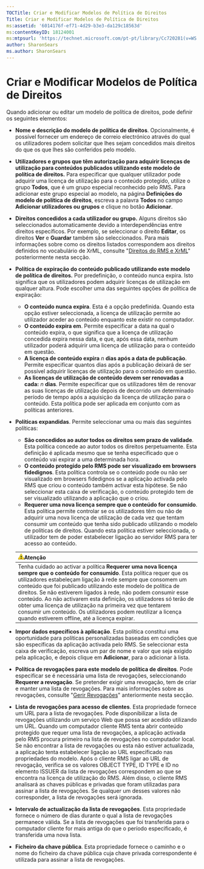 ```yaml
---
TOCTitle: Criar e Modificar Modelos de Política de Direitos
Title: Criar e Modificar Modelos de Política de Direitos
ms:assetid: '6014176f-ef71-4d29-b3e3-da129c18563d'
ms:contentKeyID: 18124001
ms:mtpsurl: 'https://technet.microsoft.com/pt-pt/library/Cc720281(v=WS.10)'
author: SharonSears
ms.author: SharonSears
---
```


Criar e Modificar Modelos de Política de Direitos
=================================================

Quando adicionar ou editar um modelo de política de direitos, pode definir os seguintes elementos:

-   **Nome e descrição do modelo de política de direitos**. Opcionalmente, é possível fornecer um endereço de correio electrónico através do qual os utilizadores podem solicitar que lhes sejam concedidos mais direitos do que os que lhes são conferidos pelo modelo.
-   **Utilizadores e grupos que têm autorização para adquirir licenças de utilização para conteúdos publicados utilizando este modelo de política de direitos.** Para especificar que qualquer utilizador pode adquirir uma licença de utilização para o conteúdo protegido, utilize o grupo **Todos**, que é um grupo especial reconhecido pelo RMS. Para adicionar este grupo especial ao modelo, na página **Definições do modelo de política de direitos**, escreva a palavra **Todos** no campo **Adicionar utilizadores ou grupos** e clique no botão **Adicionar**.
-   **Direitos concedidos a cada utilizador ou grupo.** Alguns direitos são seleccionados automaticamente devido a interdependências entre direitos específicos. Por exemplo, se seleccionar o direito **Editar**, os direitos **Ver** e **Guardar** também são seleccionados. Para mais informações sobre como os direitos listados correspondem aos direitos definidos no vocabulário de XrML, consulte "[Direitos do RMS e XrML](https://technet.microsoft.com/7eb5cdd1-cd48-4b2b-96b6-fc74f7b42e7f)" posteriormente nesta secção.
-   **Política de expiração do conteúdo publicado utilizando este modelo de política de direitos.** Por predefinição, o conteúdo nunca expira. Isto significa que os utilizadores podem adquirir licenças de utilização em qualquer altura. Pode escolher uma das seguintes opções de política de expiração:
    -   **O conteúdo nunca expira**. Esta é a opção predefinida. Quando esta opção estiver seleccionada, a licença de utilização permite ao utilizador aceder ao conteúdo enquanto este existir no computador.
    -   **O conteúdo expira em**. Permite especificar a data na qual o conteúdo expira, o que significa que a licença de utilização concedida expira nessa data, e que, após essa data, nenhum utilizador poderá adquirir uma licença de utilização para o conteúdo em questão.
    -   **A licença de conteúdo expira** *n* **dias após a data de publicação**. Permite especificar quantos dias após a publicação deixará de ser possível adquirir licenças de utilização para o conteúdo em questão.
    -   **As licenças de utilização de conteúdo devem ser renovadas a cada:** *n* **dias**. Permite especificar que os utilizadores têm de renovar as suas licenças de utilização depois de decorrido um determinado período de tempo após a aquisição da licença de utilização para o conteúdo. Esta política pode ser aplicada em conjunto com as políticas anteriores.
-   **Políticas expandidas**. Permite seleccionar uma ou mais das seguintes políticas:
    -   **São concedidos ao autor todos os direitos sem prazo de validade**. Esta política concede ao autor todos os direitos perpetuamente. Esta definição é aplicada mesmo que se tenha especificado que o conteúdo vai expirar a uma determinada hora.
    -   **O conteúdo protegido pelo RMS pode ser visualizado em browsers fidedignos**. Esta política controla se o conteúdo pode ou não ser visualizado em browsers fidedignos se a aplicação activada pelo RMS que criou o conteúdo também activar esta hipótese. Se não seleccionar esta caixa de verificação, o conteúdo protegido tem de ser visualizado utilizando a aplicação que o criou.
    -   **Requerer uma nova licença sempre que o conteúdo for consumido**. Esta política permite controlar se os utilizadores têm ou não de adquirir uma nova licença de utilização de cada vez que tentam consumir um conteúdo que tenha sido publicado utilizando o modelo de políticas de direitos. Quando esta política estiver seleccionada, o utilizador tem de poder estabelecer ligação ao servidor RMS para ter acesso ao conteúdo.

    | ![](/security-updates/images/Cc720281.Caution(WS.10).gif)Atenção                                                                                                                                                                                                                                                                                                                                                                                                                                                                                                                 |
    |---------------------------------------------------------------------------------------------------------------------------------------------------------------------------------------------------------------------------------------------------------------------------------------------------------------------------------------------------------------------------------------------------------------------------------------------------------------------------------------------------------------------------------------------------------------------------------------------|
    | Tenha cuidado ao activar a política **Requerer uma nova licença sempre que o conteúdo for consumido**. Esta política requer que os utilizadores estabeleçam ligação à rede sempre que consomem um conteúdo que foi publicado utilizando este modelo de política de direitos. Se não estiverem ligados à rede, não podem consumir esse conteúdo. Ao não activarem esta definição, os utilizadores só terão de obter uma licença de utilização na primeira vez que tentarem consumir um conteúdo. Os utilizadores podem reutilizar a licença quando estiverem offline, até a licença expirar. |

-   **Impor dados específicos à aplicação**. Esta política constitui uma oportunidade para políticas personalizadas baseadas em condições que são específicas da aplicação activada pelo RMS. Se seleccionar esta caixa de verificação, escreva um par de nome e valor que seja exigido pela aplicação, e depois clique em **Adicionar**, para o adicionar à lista.
-   **Política de revogações para este modelo de política de direitos**. Pode especificar se é necessária uma lista de revogações, seleccionando **Requerer a revogação**. Se pretender exigir uma revogação, tem de criar e manter uma lista de revogações. Para mais informações sobre as revogações, consulte "[Gerir Revogações](https://technet.microsoft.com/df732a7d-1fb0-4845-87ca-fab4bc5f98a0)" anteriormente nesta secção.
-   **Lista de revogações para acesso de clientes**. Esta propriedade fornece um URL para a lista de revogações. Pode disponibilizar a lista de revogações utilizando um serviço Web que possa ser acedido utilizando um URL. Quando um computador cliente RMS tenta abrir conteúdo protegido que requer uma lista de revogações, a aplicação activada pelo RMS procura primeiro na lista de revogações no computador local. Se não encontrar a lista de revogações ou esta não estiver actualizada, a aplicação tenta estabelecer ligação ao URL especificado nas propriedades do modelo. Após o cliente RMS ligar ao URL de revogação, verifica se os valores OBJECT TYPE, ID TYPE e ID no elemento ISSUER da lista de revogações correspondem ao que se encontra na licença de utilização do RMS. Além disso, o cliente RMS analisará as chaves públicas e privadas que foram utilizadas para assinar a lista de revogações. Se qualquer um desses valores não corresponder, a lista de revogações será ignorada.
-   **Intervalo de actualização da lista de revogações**. Esta propriedade fornece o número de dias durante o qual a lista de revogações permanece válida. Se a lista de revogações que foi transferida para o computador cliente for mais antiga do que o período especificado, é transferida uma nova lista.
-   **Ficheiro da chave pública**. Esta propriedade fornece o caminho e o nome do ficheiro da chave pública cuja chave privada correspondente é utilizada para assinar a lista de revogações.
